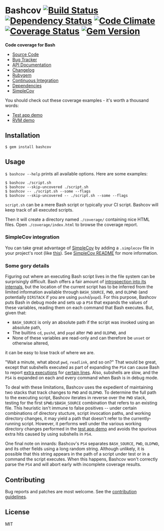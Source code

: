 # Bashcov [![Build Status](https://secure.travis-ci.org/infertux/bashcov.png?branch=master)](https://travis-ci.org/infertux/bashcov) [![Dependency Status](https://gemnasium.com/infertux/bashcov.png)](https://gemnasium.com/infertux/bashcov) [![Code Climate](https://codeclimate.com/github/infertux/bashcov.png)](https://codeclimate.com/github/infertux/bashcov) [![Coverage Status](https://coveralls.io/repos/infertux/bashcov/badge.png?branch=master)](https://coveralls.io/r/infertux/bashcov) [![Gem Version](http://img.shields.io/gem/v/bashcov.svg)](https://rubygems.org/gems/bashcov)

**Code coverage for Bash**

  * [Source Code]
  * [Bug Tracker]
  * [API Documentation]
  * [Changelog]
  * [Rubygem]
  * [Continuous Integration]
  * [Dependencies]
  * [SimpleCov]

[Source Code]: https://github.com/infertux/bashcov "Source Code on Github"
[Bug Tracker]: https://github.com/infertux/bashcov/issues "Bug Tracker on Github"
[API documentation]: http://rubydoc.info/gems/bashcov/frames "API Documentation on Rubydoc"
[Changelog]: https://github.com/infertux/bashcov/blob/master/CHANGELOG.md "Project Changelog"
[Rubygem]: https://rubygems.org/gems/bashcov "Bashcov on Rubygems"
[Continuous Integration]: https://travis-ci.org/infertux/bashcov "Bashcov on Travis-CI"
[Dependencies]: https://gemnasium.com/infertux/bashcov "Bashcov dependencies on Gemnasium"
[Bashcov]: https://github.com/infertux/bashcov
[SimpleCov]: https://github.com/colszowka/simplecov "Bashcov is backed by SimpleCov to generate awesome coverage report"
[Test app demo]: http://infertux.github.com/bashcov/test_app/ "Coverage for the bundled test application"

You should check out these coverage examples - it's worth a thousand words:

  - [Test app demo]
  - [RVM demo](http://infertux.github.com/bashcov/rvm/ "Coverage for RVM")

## Installation

`$ gem install bashcov`

## Usage

`$ bashcov --help` prints all available options.
Here are some examples:

    $ bashcov ./script.sh
    $ bashcov --skip-uncovered ./script.sh
    $ bashcov -- ./script.sh --some --flags
    $ bashcov --skip-uncovered -- ./script.sh --some --flags

`script.sh` can be a mere Bash script or typically your CI script.
Bashcov will keep track of all executed scripts.

Then it will create a directory named `./coverage/` containing nice HTML files.
Open `./coverage/index.html` to browse the coverage report.

### SimpleCov integration

You can take great advantage of [SimpleCov] by adding a `.simplecov` file in your project's root (like [this](https://github.com/infertux/bashcov/blob/master/spec/test_app/.simplecov)).
See [SimpleCov README](https://github.com/colszowka/simplecov#readme) for more information.

### Some gory details

Figuring out where an executing Bash script lives in the file system can be
surprisingly difficult.  Bash offers a fair amount of [introspection into its
internals](https://www.gnu.org/software/bash/manual/html_node/Bash-Variables.html),
but the location of the current script has to be inferred from the limited
information available through `BASH_SOURCE`, `PWD`, and `OLDPWD` (and
potentially `DIRSTACK` if you are using `pushd`/`popd`).  For this purpose,
Bashcov puts Bash in debug mode and sets up a `PS4` that expands the values of
these variables, reading them on each command that Bash executes.  But, given
that:

  * `BASH_SOURCE` is only an absolute path if the script was invoked using an
    absolute path,
  * The builtins `cd`, `pushd`, and `popd` alter `PWD` and `OLDPWD`, and
  * None of these variables are read-only and can therefore be `unset` or
    otherwise altered,

it can be easy to lose track of where we are.

"Wait a minute, what about `pwd`, `readlink`, and so on?"  That would be great,
except that subshells executed as part of expanding the `PS4` can cause Bash to
report [extra executions](https://github.com/infertux/bashcov/commit/4130874e30a05b7ab6ea66fb96a19acaa973c178)
for [certain lines](https://github.com/infertux/bashcov/pull/16).  Also,
subshells are slow, and the `PS4` is expanded on each and every command when
Bash is in debug mode.

To deal with these limitations, Bashcov uses the expedient of maintaining two
stacks that track changes to `PWD` and `OLDPWD`.  To determine the full path to
the executing script, Bashcov iterates in reverse over the `PWD` stack, testing
for the first `$PWD/$BASH_SOURCE` combination that refers to an existing file.
This heuristic isn't immune to false positives -- under certain combinations of
directory stucture, script invocation paths, and working directory changes, it
may yield a path that doesn't refer to the currently-running script.  However,
it performs well under the various working directory changes performed in the
[test app demo] and avoids the spurious extra hits caused by using subshells in
`PS4`.

One final note on innards: Bashcov's `PS4` separates `BASH_SOURCE`, `PWD`,
`OLDPWD`, and its other fields using a long random string.  Although unlikely,
it is possible that this string appears in the path of a script under test or
in a command the script executes.  When this happens,  Bashcov won't correctly
parse the `PS4` and will abort early with incomplete coverage results.

## Contributing

Bug reports and patches are most welcome.
See the [contribution guidelines](https://github.com/infertux/bashcov/blob/master/CONTRIBUTING.md).

## License

MIT

